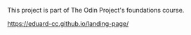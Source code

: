 This project is part of The Odin Project's foundations course.

https://eduard-cc.github.io/landing-page/
